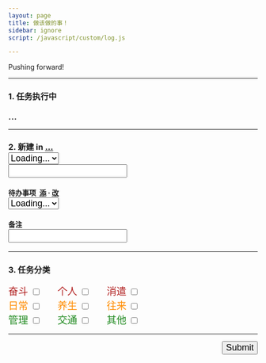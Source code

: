 ```yaml
---
layout: page
title: 做该做的事！
sidebar: ignore
script: /javascript/custom/log.js

---
```


Pushing forward!

---

<form action="https://script.google.com/macros/s/AKfycbxRYZQtTQ3qBQtxU5Q1iMV9_hlgvgALyTyID42IUNfDouFsajfN/exec" method="GET">

<h3><strong>1. 任务执行中</strong></h3>
<div id="log" style="font-size:20px;">...</div>

<hr>

<h3><strong>2. 新建</strong> in
<a href="https://docs.google.com/a/yuz.me/spreadsheets/d/1k6HhhgqxFaCh5VRzfqmkuODzh59lUI7TUpEEzhWUsLw/edit#gid=669333296" id="place">...</a> <span style="color:red;" id="test2"></span>
<br>
<select name="create" id="recent" style="font-size:18px;">
<option selected value="">Loading...</option>
</select>
<br>
<input type="text" name="create" style="font-size:18px;">
</h3>

<h4>待办事项&nbsp;
<a href="http://yuz.me/task/">添</a> · <a href="http://yuz.me/d/me/log/">改</a>
<br>
<select name="todo" id="todo" style="font-size:18px;">
<option selected value="">Loading...</option>
</select>
</h4>

<h4>备注
<br>
<input type="text" name="comment" style="font-size:18px;">
</h4>

<hr>

<h3><strong>3. 任务分类</strong>
<span style="color:red;" id="test"></span>
</h3>

<div style="font-size:20px;">
<label for="a1" style="color:FireBrick;">奋斗</label>
<input type="checkbox" id ="a1" name="category" value="奋斗">
&nbsp;&nbsp;&nbsp;&nbsp;
<label for="a2" style="color:FireBrick;">个人</label>
<input type="checkbox" id ="a2" name="category" value="个人">
&nbsp;&nbsp;&nbsp;&nbsp;
<label for="a3" style="color:FireBrick;">消遣</label>
<input type="checkbox" id ="a3" name="category" value="消遣">
<br>
<label for="a4" style="color:DarkOrange;">日常</label>
<input type="checkbox" id ="a4" name="category" value="日常">
&nbsp;&nbsp;&nbsp;&nbsp;
<label for="a5" style="color:DarkOrange;">养生</label>
<input type="checkbox" id ="a5" name="category" value="养生">
&nbsp;&nbsp;&nbsp;&nbsp;
<label for="a6" style="color:DarkOrange;">往来</label>
<input type="checkbox" id ="a6" name="category" value="往来">
<br>
<label for="a7" style="color:ForestGreen;">管理</label>
<input type="checkbox" id ="a7" name="category" value="管理">
&nbsp;&nbsp;&nbsp;&nbsp;
<label for="a8" style="color:ForestGreen;">交通</label>
<input type="checkbox" id ="a8" name="category" value="交通">
&nbsp;&nbsp;&nbsp;&nbsp;
<label for="a9" style="color:ForestGreen;">其他</label>
<input type="checkbox" id ="a9" name="category" value="其他">
</div>

<hr>

<p>
<input type="submit" value="Submit" id="submit" style="font-size:18px;float:right;margin-bottom:60px;">
</p>

</form>
